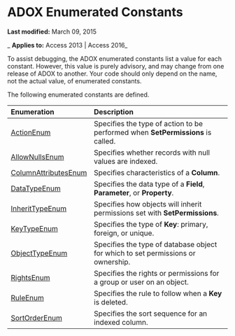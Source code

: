 
# ADOX Enumerated Constants

 **Last modified:** March 09, 2015

 _ **Applies to:** Access 2013 | Access 2016_

To assist debugging, the ADOX enumerated constants list a value for each constant. However, this value is purely advisory, and may change from one release of ADOX to another. Your code should only depend on the name, not the actual value, of enumerated constants.

The following enumerated constants are defined.


|**Enumeration**|**Description**|
|:-----|:-----|
|[ActionEnum](225024c1-9088-b532-2a23-04c1aaaaa892.md)|Specifies the type of action to be performed when  **SetPermissions** is called.|
|[AllowNullsEnum](7bb42b38-6b3b-5930-b1d7-16323a3bdf37.md)|Specifies whether records with null values are indexed.|
|[ColumnAttributesEnum](ec060342-5ec0-020c-dea0-aa64420b73d7.md)|Specifies characteristics of a  **Column**.|
|[DataTypeEnum](a8ab7616-552f-ed5f-ed55-95254cfb374a.md)|Specifies the data type of a  **Field**, **Parameter**, or **Property**.|
|[InheritTypeEnum](aa505c66-5871-10a8-35a7-cb30bb5dc21a.md)|Specifies how objects will inherit permissions set with  **SetPermissions**.|
|[KeyTypeEnum](333fe365-ff74-9a12-63a7-f3e3f5eff7f4.md)|Specifies the type of  **Key**: primary, foreign, or unique.|
|[ObjectTypeEnum](b0ee2113-dea9-912d-3442-e54885397310.md)|Specifies the type of database object for which to set permissions or ownership.|
|[RightsEnum](7647b9d5-5271-fdcf-489d-5a8beb931ca5.md)|Specifies the rights or permissions for a group or user on an object.|
|[RuleEnum](5b59f202-315b-09b7-8505-9ac08ceccb3d.md)|Specifies the rule to follow when a  **Key** is deleted.|
|[SortOrderEnum](65a1f984-3ce4-f434-8c20-33162517ecba.md)|Specifies the sort sequence for an indexed column.|
